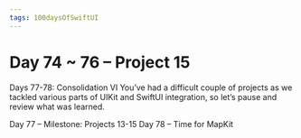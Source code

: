 ```yaml
---
tags: 100daysOfSwiftUI
---
```

#  Day 74 ~ 76 – Project 15
 

Days 77-78: Consolidation VI
You’ve had a difficult couple of projects as we tackled various parts of UIKit and SwiftUI integration, so let’s pause and review what was learned.

Day 77 – Milestone: Projects 13-15
Day 78 – Time for MapKit
 
